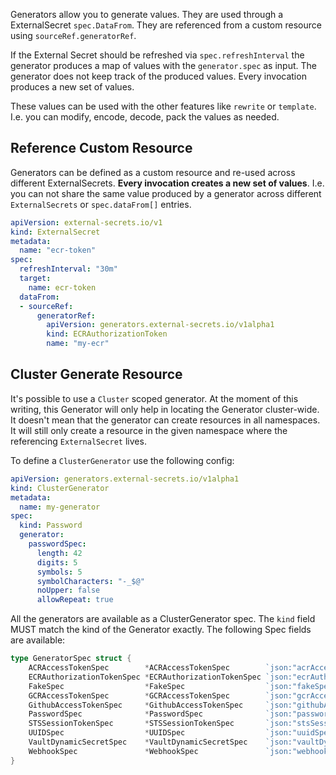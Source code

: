 Generators allow you to generate values. They are used through a ExternalSecret `spec.DataFrom`. They are referenced from a custom resource using `sourceRef.generatorRef`.

If the External Secret should be refreshed via `spec.refreshInterval` the generator produces a map of values with the `generator.spec` as input. The generator does not keep track of the produced values. Every invocation produces a new set of values.

These values can be used with the other features like `rewrite` or `template`. I.e. you can modify, encode, decode, pack the values as needed.

## Reference Custom Resource

Generators can be defined as a custom resource and re-used across different ExternalSecrets. **Every invocation creates a new set of values**. I.e. you can not share the same value produced by a generator across different `ExternalSecrets` or `spec.dataFrom[]` entries.

```yaml
apiVersion: external-secrets.io/v1
kind: ExternalSecret
metadata:
  name: "ecr-token"
spec:
  refreshInterval: "30m"
  target:
    name: ecr-token
  dataFrom:
  - sourceRef:
      generatorRef:
        apiVersion: generators.external-secrets.io/v1alpha1
        kind: ECRAuthorizationToken
        name: "my-ecr"
```

## Cluster Generate Resource

It's possible to use a `Cluster` scoped generator. At the moment of this writing, this Generator
will only help in locating the Generator cluster-wide. It doesn't mean that the generator can create resources in all
namespaces. It will still only create a resource in the given namespace where the referencing `ExternalSecret` lives.

To define a `ClusterGenerator` use the following config:

```yaml
apiVersion: generators.external-secrets.io/v1alpha1
kind: ClusterGenerator
metadata:
  name: my-generator
spec:
  kind: Password
  generator:
    passwordSpec:
      length: 42
      digits: 5
      symbols: 5
      symbolCharacters: "-_$@"
      noUpper: false
      allowRepeat: true
```

All the generators are available as a ClusterGenerator spec. The `kind` field MUST match the kind of the Generator
exactly. The following Spec fields are available:

```go
type GeneratorSpec struct {
	ACRAccessTokenSpec        *ACRAccessTokenSpec        `json:"acrAccessTokenSpec,omitempty"`
	ECRAuthorizationTokenSpec *ECRAuthorizationTokenSpec `json:"ecrAuthorizationTokenSpec,omitempty"`
	FakeSpec                  *FakeSpec                  `json:"fakeSpec,omitempty"`
	GCRAccessTokenSpec        *GCRAccessTokenSpec        `json:"gcrAccessTokenSpec,omitempty"`
	GithubAccessTokenSpec     *GithubAccessTokenSpec     `json:"githubAccessTokenSpec,omitempty"`
	PasswordSpec              *PasswordSpec              `json:"passwordSpec,omitempty"`
	STSSessionTokenSpec       *STSSessionTokenSpec       `json:"stsSessionTokenSpec,omitempty"`
	UUIDSpec                  *UUIDSpec                  `json:"uuidSpec,omitempty"`
	VaultDynamicSecretSpec    *VaultDynamicSecretSpec    `json:"vaultDynamicSecretSpec,omitempty"`
	WebhookSpec               *WebhookSpec               `json:"webhookSpec,omitempty"`
}
```
